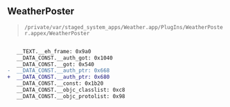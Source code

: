 ## WeatherPoster

> `/private/var/staged_system_apps/Weather.app/PlugIns/WeatherPoster.appex/WeatherPoster`

```diff

   __TEXT.__eh_frame: 0x9a0
   __DATA_CONST.__auth_got: 0x1040
   __DATA_CONST.__got: 0x540
-  __DATA_CONST.__auth_ptr: 0x668
+  __DATA_CONST.__auth_ptr: 0x680
   __DATA_CONST.__const: 0x1b20
   __DATA_CONST.__objc_classlist: 0xc8
   __DATA_CONST.__objc_protolist: 0x98

```
